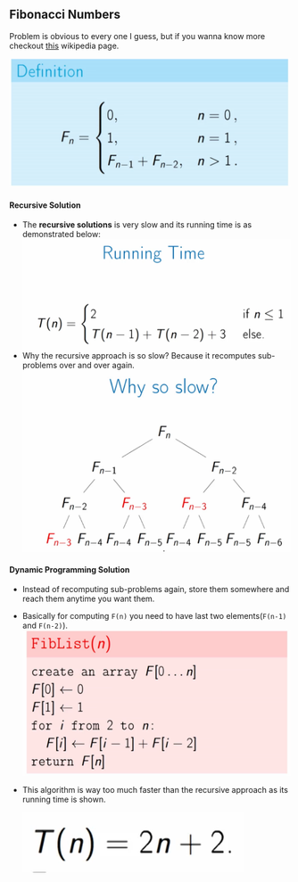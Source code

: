 ## Fibonacci Numbers

Problem is obvious to every one I guess, but if you wanna know more
checkout [this](https://en.wikipedia.org/wiki/Fibonacci_number) wikipedia page.

![problem definition](./docs/0.png)

#### Recursive Solution

+ The **recursive solutions** is very slow and its running time is as demonstrated below:
  ![tn of recursive](./docs/1.png)
+ Why the recursive approach is so slow? Because it recomputes sub-problems over and over again.
  ![why recursive is slow](./docs/2.png)

#### Dynamic Programming Solution

+ Instead of recomputing sub-problems again, store them somewhere and reach them anytime you want them.
+ Basically for computing `F(n)` you need to have last two elements(`F(n-1)` and `F(n-2)`).
  ![optimized approach](./docs/4.png)
+ This algorithm is way too much faster than the recursive approach as its running time is shown.

  ![running time of optimized](./docs/5.png)